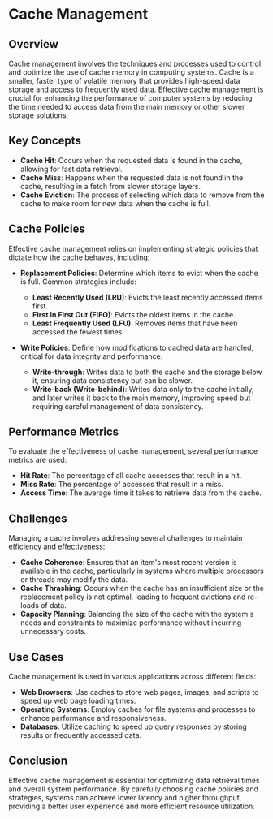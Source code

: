 # Cache Management

## Overview

Cache management involves the techniques and processes used to control and optimize the use of cache memory in computing systems. Cache is a smaller, faster type of volatile memory that provides high-speed data storage and access to frequently used data. Effective cache management is crucial for enhancing the performance of computer systems by reducing the time needed to access data from the main memory or other slower storage solutions.

## Key Concepts

- **Cache Hit**: Occurs when the requested data is found in the cache, allowing for fast data retrieval.
- **Cache Miss**: Happens when the requested data is not found in the cache, resulting in a fetch from slower storage layers.
- **Cache Eviction**: The process of selecting which data to remove from the cache to make room for new data when the cache is full.

## Cache Policies

Effective cache management relies on implementing strategic policies that dictate how the cache behaves, including:

- **Replacement Policies**: Determine which items to evict when the cache is full. Common strategies include:
  - **Least Recently Used (LRU)**: Evicts the least recently accessed items first.
  - **First In First Out (FIFO)**: Evicts the oldest items in the cache.
  - **Least Frequently Used (LFU)**: Removes items that have been accessed the fewest times.

- **Write Policies**: Define how modifications to cached data are handled, critical for data integrity and performance.
  - **Write-through**: Writes data to both the cache and the storage below it, ensuring data consistency but can be slower.
  - **Write-back (Write-behind)**: Writes data only to the cache initially, and later writes it back to the main memory, improving speed but requiring careful management of data consistency.

## Performance Metrics

To evaluate the effectiveness of cache management, several performance metrics are used:
- **Hit Rate**: The percentage of all cache accesses that result in a hit.
- **Miss Rate**: The percentage of accesses that result in a miss.
- **Access Time**: The average time it takes to retrieve data from the cache.

## Challenges

Managing a cache involves addressing several challenges to maintain efficiency and effectiveness:
- **Cache Coherence**: Ensures that an item's most recent version is available in the cache, particularly in systems where multiple processors or threads may modify the data.
- **Cache Thrashing**: Occurs when the cache has an insufficient size or the replacement policy is not optimal, leading to frequent evictions and re-loads of data.
- **Capacity Planning**: Balancing the size of the cache with the system's needs and constraints to maximize performance without incurring unnecessary costs.

## Use Cases

Cache management is used in various applications across different fields:
- **Web Browsers**: Use caches to store web pages, images, and scripts to speed up web page loading times.
- **Operating Systems**: Employ caches for file systems and processes to enhance performance and responsiveness.
- **Databases**: Utilize caching to speed up query responses by storing results or frequently accessed data.

## Conclusion

Effective cache management is essential for optimizing data retrieval times and overall system performance. By carefully choosing cache policies and strategies, systems can achieve lower latency and higher throughput, providing a better user experience and more efficient resource utilization.
